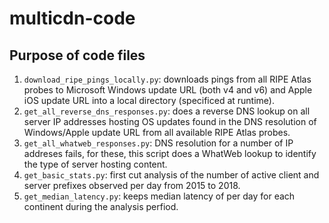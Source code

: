 # multicdn-code
## Purpose of code files
1. `download_ripe_pings_locally.py`: downloads pings from all RIPE Atlas probes to Microsoft Windows update URL (both v4 and v6) and Apple iOS update URL into a local directory (specificed at runtime).
2. `get_all_reverse_dns_responses.py`: does a reverse DNS lookup on all server IP addresses hosting OS updates found in the DNS resolution of Windows/Apple update URL from all available RIPE Atlas probes.
3. `get_all_whatweb_responses.py`: DNS resolution for a number of IP addreses fails, for these, this script does a WhatWeb lookup to identify the type of server hosting content.
4. `get_basic_stats.py`: first cut analysis of the number of active client and server prefixes observed per day from 2015 to 2018.
5. `get_median_latency.py`: keeps median latency of per day for each continent during the analysis perfiod.
